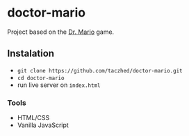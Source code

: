 # doctor-mario
Project based on the [Dr. Mario](https://drmario-world.com/en-US/index.html?n) game.

## Instalation
- `git clone https://github.com/taczhed/doctor-mario.git`
- `cd doctor-mario`
- run live server on `index.html`

### Tools
- HTML/CSS
- Vanilla JavaScript
